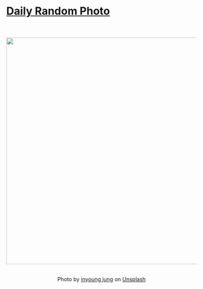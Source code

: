 # [Daily Random Photo](https://www.dailyrandomphoto.com/)

<div align="center">
  <br>
  <br>
  <a href="https://www.dailyrandomphoto.com/p/2025/2025-07-09/"><img src="https://images.unsplash.com/photo-1742730710069-047fd04afb28?crop=entropy&cs=tinysrgb&fit=max&fm=jpg&ixid=M3w3NzUwOHwwfDF8cmFuZG9tfHx8fHx8fHx8MTc1MjAyMjI2M3w&ixlib=rb-4.1.0&q=80&w=1080" width="600px"></a>
  <br>
  <br>
  <p class="has-text-grey">Photo by <a href="https://unsplash.com/@truly_film?utm_source=Daily%20Random%20Photo&amp;utm_medium=referral" target="_blank" rel="noopener noreferrer">inyoung jung</a> on <a href="https://unsplash.com/photos/the-sky-contains-pink-orange-and-blue-clouds-IfyQek9noDU?utm_source=Daily%20Random%20Photo&amp;utm_medium=referral" target="_blank" rel="noopener noreferrer">Unsplash</a></p>
</div>
